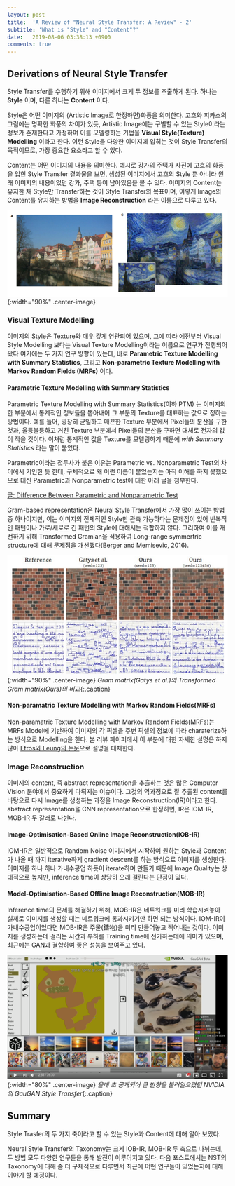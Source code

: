```yaml
---
layout: post
title:  'A Review of "Neural Style Transfer: A Review" - 2'
subtitle: 'What is "Style" and "Content"?'
date:   2019-08-06 03:38:13 +0900
comments: true
---
```


## Derivations of Neural Style Transfer
Style Transfer를 수행하기 위해 이미지에서 크게 두 정보를 추출하게 된다. 하나는 **Style** 이며, 다른 하나는 **Content** 이다.

Style은 어떤 이미지의 (Artistic Image로 한정하면)화풍을 의미한다. 고흐와 피카소의 그림에는 명확한 화풍의 차이가 있듯, Artistic Image에는 구별할 수 있는 Style이라는 정보가 존재한다고 가정하며 이를 모델링하는 기법을 **Visual Style(Texture) Modelling** 이라고 한다. 이런 Style을 다양한 이미지에 입히는 것이 Style Transfer의 목적이므로, 가장 중요한 요소라고 할 수 있다.

Content는 어떤 이미지의 내용을 의미한다. 예시로 강가의 주택가 사진에 고흐의 화풍을 입힌 Style Transfer 결과물을 보면, 생성된 이미지에서 고흐의 Style 뿐 아니라 원래 이미지의 내용이었던 강가, 주택 등이 남아있음을 볼 수 있다. 이미지의 Content는 유지한 채 Style만 Transfer하는 것이 Style Transfer의 목표이며, 이렇게 Image의 Content를 유지하는 방법을 **Image Reconstruction** 라는 이름으로 다루고 있다.

![](/img/posts/nst/gogh-nst.PNG){:width="90%" .center-image}

### Visual Texture Modelling
이미지의 Style은 Texture와 매우 깊게 연관되어 있으며, 그에 따라 예전부터 Visual Style Modelling 보다는 Visual Texture Modelling이라는 이름으로 연구가 진행되어왔다 여기에는 두 가지 연구 방향이 있는데, 바로 **Parametric Texture Modelling with Summary Statistics**, 그리고 **Non-parametric Texture Modelling with Markov Random Fields (MRFs)** 이다.

#### Parametric Texture Modelling with Summary Statistics
Parametric Texture Modelling with Summary Statistics(이하 PTM) 는 이미지의 한 부분에서 통계적인 정보들을 뽑아내어 그 부분의 Texture를 대표하는 값으로 정하는 방법이다. 예를 들어, 굉장히 균일하고 매끈한 Texture 부분에서 Pixel들의 분산을 구한 것과, 울퉁불퉁하고 거친 Texture 부분에서 Pixel들의 분산을 구하면 대체로 전자의 값이 작을 것이다. 이처럼 통계적인 값을 Texture를 모델링하기 때문에 *with Summary Statistics* 라는 말이 붙었다.

Parametric이라는 접두사가 붙은 이유는 Parametric vs. Nonparametric Test의 차이에서 기인한 듯 한데, 구체적으로 왜 이런 이름이 붙었는지는 아직 이해를 하지 못했으므로 대신 Parametric과 Nonparametric test에 대한 아래 글을 첨부한다.

[글: Difference Between Parametric and Nonparametric Test](https://keydifferences.com/difference-between-parametric-and-nonparametric-test.html)

Gram-based representation은 Neural Style Transfer에서 가장 많이 쓰이는 방법 중 하나이지만, 이는 이미지의 전체적인 Style만 관측 가능하다는 문제점이 있어 반복적인 패턴이나 가로/세로로 긴 패턴의 Style에 대해서는 적합하지 않다. 그리하여 이를 개선하기 위해 Transformed Gramian을 적용하여 Long-range symmertric structure에 대해 문제점을 개선했다(Berger and Memisevic, 2016).

![](/img/posts/nst/transformed-gramian.PNG){:width="90%" .center-image}
*Gram matrix(Gatys et al.)와 Transformed Gram matrix(Ours)의 비교*{:.caption}

#### Non-paramatric Texture Modelling with Markov Random Fields(MRFs)
Non-paramatric Texture Modelling with Markov Random Fields(MRFs)는 MRFs Model에 기반하여 이미지의 각 픽셀을 주변 픽셀의 정보에 따라 charaterize하는 방식으로 Modelling을 한다. 본 리뷰 페이퍼에서 이 부분에 대한 자세한 설명은 하지 않아 [Efros와 Leung의 논문](https://www2.eecs.berkeley.edu/Research/Projects/CS/vision/papers/efros-iccv99.pdf)으로 설명을 대체한다.

### Image Reconstruction
이미지의 content, 즉 abstract representation을 추출하는 것은 많은 Computer Vision 분야에서 중요하게 다뤄지는 이슈이다. 그것의 역과정으로 잘 추출된 content를 바탕으로 다시 Image를 생성하는 과정을 Image Reconstruction(IR)이라고 한다. abstract representation을 CNN representation으로 한정하면, IR은 IOM-IR, MOB-IR 두 갈래로 나뉜다.

#### Image-Optimisation-Based Online Image Reconstruction(IOB-IR)
IOM-IR은 일반적으로 Random Noise 이미지에서 시작하여 원하는 Style과 Content가 나올 때 까지 iterative하게 gradient descent를 하는 방식으로 이미지를 생성한다. 이미지를 하나 하나 가내수공업 하듯이 iterate하며 만들기 때문에 Image Quality는 상대적으로 높지만, inference time이 상당히 오래 걸린다는 단점이 있다.

#### Model-Optimisation-Based Offline Image Reconstruction(MOB-IR)
Inference time의 문제를 해결하기 위해, MOB-IR은 네트워크를 미리 학습시켜놓아 실제로 이미지를 생성할 때는 네트워크에 통과시키기만 하면 되는 방식이다. IOM-IR이 가내수공업이었다면 MOB-IR은 주물(鑄物)을 미리 만들어놓고 찍어내는 것이다. 이미지를 생성하는데 걸리는 시간과 부하를 Training time에 전가하는데에 의미가 있으며, 최근에는 GAN과 결합하여 좋은 성능을 보여주고 있다.

![](/img/posts/nst/gaugan-beta.PNG){:width="80%" .center-image}
*올해 초 공개되어 큰 반향을 불러일으켰던 NVIDIA의 GauGAN Style Transfer*{:.caption}

## Summary
Style Trasfer의 두 가지 축이라고 할 수 있는 Style과 Content에 대해 알아 보았다.

Neural Style Transfer의 Taxonomy는 크게 IOB-IR, MOB-IR 두 축으로 나뉘는데, 두 방법 모두 다양한 연구들을 통해 발전이 이루어지고 있다. 다음 포스트에서는 NST의 Taxonomy에 대해 좀 더 구체적으로 다루면서 최근에 어떤 연구들이 있었는지에 대해 이야기 할 예정이다.
